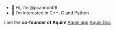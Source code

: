 - 👋 Hi, I’m @pcannon09
- 👀 I’m interested in C++, C and Python

I am the **co-founder of Aquin**!
[Aquin app](https://www.aquin.app/)
[Aquin Doc](https://doc.aquin.app/)
